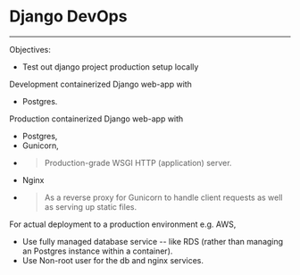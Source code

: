# Django DevOps
---
Objectives:
- Test out django project production setup locally

Development containerized Django web-app with 
- Postgres.

Production containerized Django web-app with 
- Postgres, 
- Gunicorn,
- > Production-grade WSGI HTTP (application) server.
- Nginx
- > As a reverse proxy for Gunicorn to handle client requests as well as serving up static files.
 
For actual deployment to a production environment e.g. AWS,
 - Use fully managed database service -- like RDS (rather than managing an Postgres instance within a container).
 - Use Non-root user for the db and nginx services.
